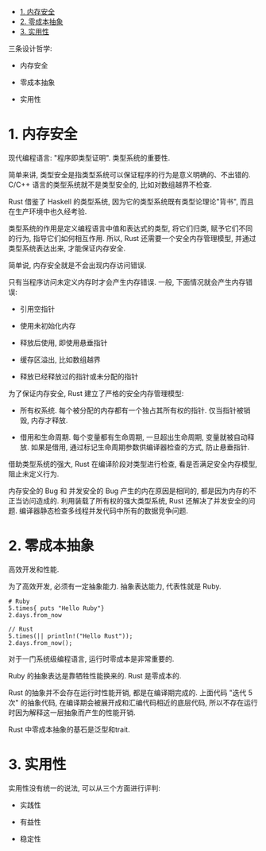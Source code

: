 
<!-- @import "[TOC]" {cmd="toc" depthFrom=1 depthTo=6 orderedList=false} -->

<!-- code_chunk_output -->

- [1. 内存安全](#1-内存安全)
- [2. 零成本抽象](#2-零成本抽象)
- [3. 实用性](#3-实用性)

<!-- /code_chunk_output -->

三条设计哲学:

* 内存安全

* 零成本抽象

* 实用性

# 1. 内存安全

现代编程语言: "程序即类型证明". 类型系统的重要性.

简单来讲, 类型安全是指类型系统可以保证程序的行为是意义明确的、不出错的. C/C++ 语言的类型系统就不是类型安全的, 比如对数组越界不检查.

Rust 借鉴了 Haskell 的类型系统, 因为它的类型系统既有类型论理论"背书", 而且在生产环境中也久经考验.

类型系统的作用是定义编程语言中值和表达式的类型, 将它们归类, 赋予它们不同的行为, 指导它们如何相互作用. 所以, Rust 还需要一个安全内存管理模型, 并通过类型系统表达出来, 才能保证内存安全.

简单说, 内存安全就是不会出现内存访问错误.

只有当程序访问未定义内存时才会产生内存错误. 一般, 下面情况就会产生内存错误:

* 引用空指针

* 使用未初始化内存

* 释放后使用, 即使用悬垂指针

* 缓存区溢出, 比如数组越界

* 释放已经释放过的指针或未分配的指针

为了保证内存安全, Rust 建立了严格的安全内存管理模型:

* 所有权系统. 每个被分配的内存都有一个独占其所有权的指针. 仅当指针被销毁, 内存才释放.

* 借用和生命周期. 每个变量都有生命周期, 一旦超出生命周期, 变量就被自动释放. 如果是借用, 通过标记生命周期参数供编译器检查的方式, 防止悬垂指针.

借助类型系统的强大, Rust 在编译阶段对类型进行检查, 看是否满足安全内存模型, 阻止未定义行为.

内存安全的 Bug 和 并发安全的 Bug 产生的内在原因是相同的, 都是因为内存的不正当访问造成的. 利用装载了所有权的强大类型系统, Rust 还解决了并发安全的问题. 编译器静态检查多线程并发代码中所有的数据竞争问题.

# 2. 零成本抽象

高效开发和性能.

为了高效开发, 必须有一定抽象能力. 抽象表达能力, 代表性就是 Ruby.

```
# Ruby
5.times{ puts "Hello Ruby"}
2.days.from_now

// Rust
5.times(|| println!("Hello Rust"));
2.days.from_now();
```

对于一门系统级编程语言, 运行时零成本是非常重要的.

Ruby 的抽象表达是靠牺牲性能换来的. Rust 是零成本的.

Rust 的抽象并不会存在运行时性能开销, 都是在编译期完成的. 上面代码 "迭代 5 次" 的抽象代码, 在编译期会被展开成和汇编代码相近的底层代码, 所以不存在运行时因为解释这一层抽象而产生的性能开销.

Rust 中零成本抽象的基石是泛型和trait.

# 3. 实用性

实用性没有统一的说法, 可以从三个方面进行评判:

* 实践性

* 有益性

* 稳定性

